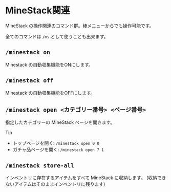 # MineStack関連

MineStack の操作関連のコマンド群。棒メニューからでも操作可能です。

全てのコマンドは `/ms` として使うことも出来ます。

## `/minestack on`

Minestack の自動収集機能をONにします。

## `/minestack off`

Minestack の自動収集機能をOFFにします。

## `/minestack open <カテゴリー番号> <ページ番号>`

指定したカテゴリーの MineStack ページを開きます。

> [!TIP]
>
> - トップページを開く: `/minestack open 0 0`
> - ガチャ品ページを開く: `/minestack open 7 1`

## `/minestack store-all`

インベントリに存在するアイテムをすべて MineStack に収納します。 (収納できないアイテムはそのままインベントリに残ります)
